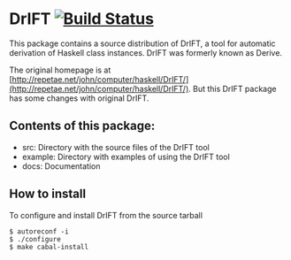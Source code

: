 # DrIFT [![Build Status](https://travis-ci.org/ajhc/drift.png)](https://travis-ci.org/ajhc/drift)

This package contains a source distribution of DrIFT, a tool for automatic
derivation of Haskell class instances. DrIFT was formerly known as Derive.

The original homepage is at
[http://repetae.net/john/computer/haskell/DrIFT/](http://repetae.net/john/computer/haskell/DrIFT/).
But this DrIFT package has some changes with original DrIFT.

## Contents of this package:

* src:         Directory with the source files of the DrIFT tool
* example:     Directory with examples of using the DrIFT tool
* docs:        Documentation

## How to install

To configure and install DrIFT from the source tarball

    $ autoreconf -i
    $ ./configure
    $ make cabal-install
